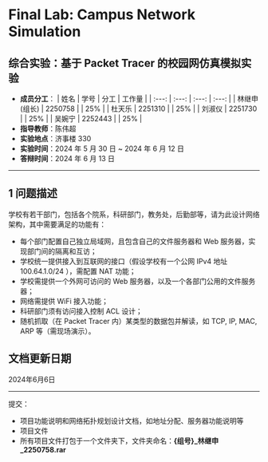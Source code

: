 # Final Lab: Campus Network Simulation

## 综合实验：基于 Packet Tracer 的校园网仿真模拟实验

* **成员分工**：
  | 姓名 | 学号 | 分工 | 工作量 |
  | :---: | :---: | :---: | :---: |
  | 林继申 (组长) | 2250758 |  | 25% |
  | 杜天乐 | 2251310 |  | 25% |
  | 刘淑仪 | 2251730 |  | 25% |
  | 吴婉宁 | 2252443 |  | 25% |
* **指导教师**：陈伟超
* **实验地点**：济事楼 330
* **实验时间**：2024 年 5 月 30 日 ~ 2024 年 6 月 12 日
* **答辩时间**：2024 年 6 月 13 日

-------------------------------------------------------

## 1 问题描述

学校有若干部门，包括各个院系，科研部门，教务处，后勤部等，请为此设计网络架构，其中需要满足的功能有：

* 每个部门配置自己独立局域网，且包含自己的文件服务器和 Web 服务器，实现部门间的隔离和互访；
* 学校统一提供接入到互联网的接口（假设学校有一个公网 IPv4 地址 100.64.1.0/24 ），需配置 NAT 功能；
* 学校需提供一个外网可访问的 Web 服务器，以及一个各部门公用的文件服务器；
* 网络需提供 WiFi 接入功能；
* 科研部门须有访问接入控制 ACL 设计；
* 随机抓取（在 Packet Tracer 内）某类型的数据包并解读，如 TCP, IP, MAC, ARP 等（需现场演示）。

## 文档更新日期

2024年6月6日

-------------------------------------------------------

提交：

* 项目功能说明和网络拓扑规划设计文档，如地址分配、服务器功能说明等
* 项目文件
* 所有项目文件打包于一个文件夹下，文件夹命名：**{组号}_林继申_2250758.rar**